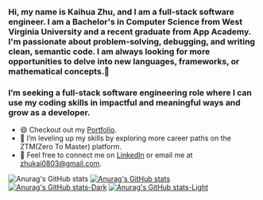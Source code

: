 ### Hi, my name is Kaihua Zhu, and I am a full-stack software engineer. I am a Bachelor's in Computer Science from West Virginia University and a recent graduate from App Academy. I'm passionate about problem-solving, debugging, and writing clean, semantic code. I am always looking for more opportunities to delve into new languages, frameworks, or mathematical concepts.👋                  

### I’m seeking a full-stack software engineering role where I can use my coding skills in impactful and meaningful ways and grow as a developer.

* 😄 Checkout out my [Portfolio](https://kaizhu94.github.io/).  
* 🌱 I’m leveling up my skills by exploring more career paths on the ZTM(Zero To Master) platform.
* 💬 Feel free to connect me on [LinkedIn](https://www.linkedin.com/in/kaihua-zhu-177a041b1/) or email me at <a href="mailto:zhukai0803@gmail.com?">zhukai0803@gmail.com</a>.   

![Anurag's GitHub stats](https://github-readme-stats.vercel.app/api?username=kaizhu94&show_icons=true&theme=transparent)
[![Anurag's GitHub stats](https://github-readme-stats.vercel.app/api?username=kaizhu94)](https://github.com/anuraghazra/github-readme-stats)
[![Anurag's GitHub stats-Dark](https://github-readme-stats.vercel.app/api?username=kaizhu94&show_icons=true&theme=dark#gh-dark-mode-only)](https://github.com/kaizhu94/github-readme-stats#gh-dark-mode-only)
[![Anurag's GitHub stats-Light](https://github-readme-stats.vercel.app/api?username=kaizhu94&show_icons=true&theme=default#gh-light-mode-only)](https://github.com/kaizhu94/github-readme-stats#gh-light-mode-only)

<!-- 
**kaizhu94/kaizhu94** is a ✨ _special_ ✨ repository because its `README.md` (this file) appears on your GitHub profile.

Here are some ideas to get you started:

- 🔭 I’m currently working on ...  
- 🌱 I’m currently learning ... 
- 👯 I’m looking to collaborate on ...
- 🤔 I’m looking for help with ...
- 💬 Ask me about ...
- 📫 How to reach me: ... 
- 😄 Pronouns: ...  
- ⚡ Fun fact: ...     
--> 
  
  
  
